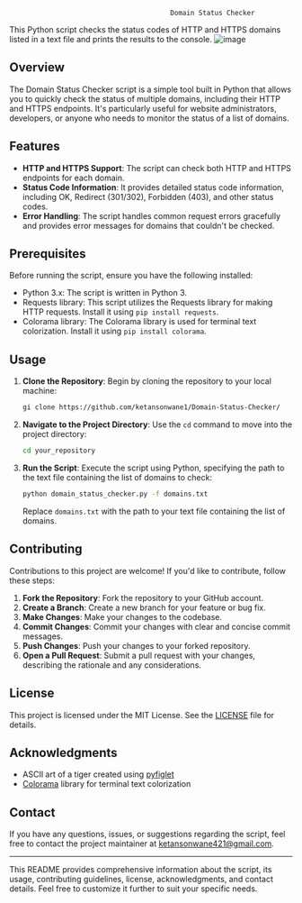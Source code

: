                                             Domain Status Checker

This Python script checks the status codes of HTTP and HTTPS domains listed in a text file and prints the results to the console.
![image](https://github.com/ketansonwane1/Domain-Status-Code-Checker/assets/141003493/09fc5a2d-a73c-4997-965e-1066bf3a74bf)


## Overview

The Domain Status Checker script is a simple tool built in Python that allows you to quickly check the status of multiple domains, including their HTTP and HTTPS endpoints. It's particularly useful for website administrators, developers, or anyone who needs to monitor the status of a list of domains.

## Features

- **HTTP and HTTPS Support**: The script can check both HTTP and HTTPS endpoints for each domain.
- **Status Code Information**: It provides detailed status code information, including OK, Redirect (301/302), Forbidden (403), and other status codes.
- **Error Handling**: The script handles common request errors gracefully and provides error messages for domains that couldn't be checked.

## Prerequisites

Before running the script, ensure you have the following installed:

- Python 3.x: The script is written in Python 3.
- Requests library: This script utilizes the Requests library for making HTTP requests. Install it using `pip install requests`.
- Colorama library: The Colorama library is used for terminal text colorization. Install it using `pip install colorama`.

## Usage

1. **Clone the Repository**: Begin by cloning the repository to your local machine:

    ```bash
    gi clone https://github.com/ketansonwane1/Domain-Status-Checker/

    ```

2. **Navigate to the Project Directory**: Use the `cd` command to move into the project directory:

    ```bash
    cd your_repository
    ```

3. **Run the Script**: Execute the script using Python, specifying the path to the text file containing the list of domains to check:

    ```bash
    python domain_status_checker.py -f domains.txt
    ```

    Replace `domains.txt` with the path to your text file containing the list of domains.

## Contributing

Contributions to this project are welcome! If you'd like to contribute, follow these steps:

1. **Fork the Repository**: Fork the repository to your GitHub account.
2. **Create a Branch**: Create a new branch for your feature or bug fix.
3. **Make Changes**: Make your changes to the codebase.
4. **Commit Changes**: Commit your changes with clear and concise commit messages.
5. **Push Changes**: Push your changes to your forked repository.
6. **Open a Pull Request**: Submit a pull request with your changes, describing the rationale and any considerations.

## License

This project is licensed under the MIT License. See the [LICENSE](LICENSE) file for details.

## Acknowledgments

- ASCII art of a tiger created using [pyfiglet](https://github.com/pwaller/pyfiglet)
- [Colorama](https://github.com/tartley/colorama) library for terminal text colorization

## Contact

If you have any questions, issues, or suggestions regarding the script, feel free to contact the project maintainer at ketansonwane421@gmail.com.

---

This README provides comprehensive information about the script, its usage, contributing guidelines, license, acknowledgments, and contact details. Feel free to customize it further to suit your specific needs.
